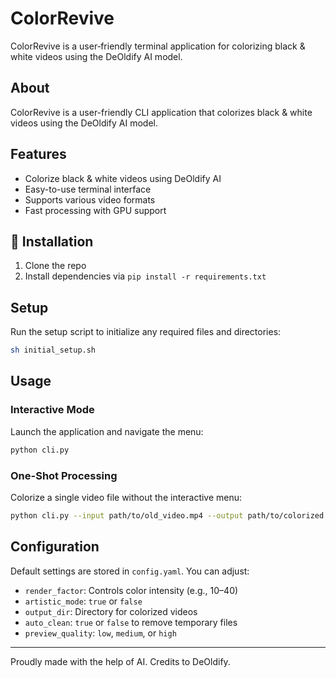 # ColorRevive
ColorRevive is a user‑friendly terminal application for colorizing black & white videos using the DeOldify AI model. 

## About

ColorRevive is a user-friendly CLI application that colorizes black & white videos using the DeOldify AI model.

## Features

- Colorize black & white videos using DeOldify AI
- Easy-to-use terminal interface
- Supports various video formats
- Fast processing with GPU support

## 💾 Installation

1. Clone the repo
2. Install dependencies via `pip install -r requirements.txt`

## Setup

Run the setup script to initialize any required files and directories:

```bash
sh initial_setup.sh
```

## Usage

### Interactive Mode

Launch the application and navigate the menu:

```bash
python cli.py
```

### One-Shot Processing

Colorize a single video file without the interactive menu:

```bash
python cli.py --input path/to/old_video.mp4 --output path/to/colorized.mp4
```

## Configuration

Default settings are stored in `config.yaml`. You can adjust:

- `render_factor`: Controls color intensity (e.g., 10–40)
- `artistic_mode`: `true` or `false`
- `output_dir`: Directory for colorized videos
- `auto_clean`: `true` or `false` to remove temporary files
- `preview_quality`: `low`, `medium`, or `high`

---

Proudly made with the help of AI. Credits to DeOldify.
